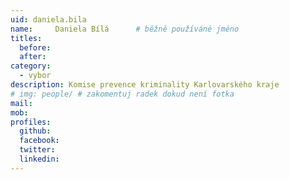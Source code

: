 ```yaml
---
uid: daniela.bila
name:     Daniela Bílá  	# běžně používáné jméno
titles:
  before:
  after:
category:
  - vybor
description: Komise prevence kriminality Karlovarského kraje
# img: people/ # zakomentuj radek dokud není fotka
mail:
mob: 
profiles:
  github:
  facebook:
  twitter:
  linkedin:
---
```




